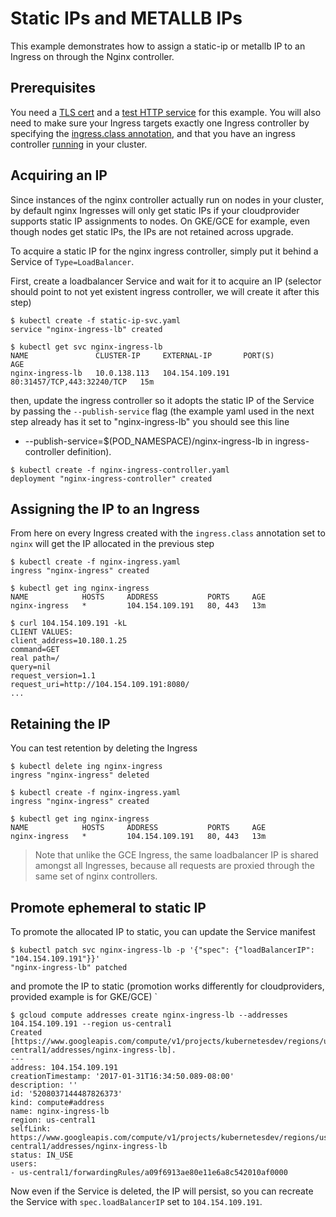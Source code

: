 # Static IPs and METALLB IPs

This example demonstrates how to assign a static-ip or metallb IP to an Ingress on through the Nginx controller.

## Prerequisites

You need a [TLS cert](../PREREQUISITES.md#tls-certificates) and a [test HTTP service](../PREREQUISITES.md#test-http-service) for this example.
You will also need to make sure your Ingress targets exactly one Ingress
controller by specifying the [ingress.class annotation](../../user-guide/multiple-ingress.md),
and that you have an ingress controller [running](../../deploy) in your cluster.

## Acquiring an IP

Since instances of the nginx controller actually run on nodes in your cluster,
by default nginx Ingresses will only get static IPs if your cloudprovider
supports static IP assignments to nodes. On GKE/GCE for example, even though
nodes get static IPs, the IPs are not retained across upgrade.

To acquire a static IP for the nginx ingress controller, simply put it
behind a Service of `Type=LoadBalancer`.

First, create a loadbalancer Service and wait for it to acquire an IP (selector should
point to not yet existent ingress controller, we will create it after this step)

```console
$ kubectl create -f static-ip-svc.yaml
service "nginx-ingress-lb" created

$ kubectl get svc nginx-ingress-lb
NAME               CLUSTER-IP     EXTERNAL-IP       PORT(S)                      AGE
nginx-ingress-lb   10.0.138.113   104.154.109.191   80:31457/TCP,443:32240/TCP   15m
```

then, update the ingress controller so it adopts the static IP of the Service
by passing the `--publish-service` flag (the example yaml used in the next step
already has it set to "nginx-ingress-lb" you should see this line 
- --publish-service=$(POD_NAMESPACE)/nginx-ingress-lb in ingress-controller definition).

```console
$ kubectl create -f nginx-ingress-controller.yaml
deployment "nginx-ingress-controller" created
```

## Assigning the IP to an Ingress

From here on every Ingress created with the `ingress.class` annotation set to
`nginx` will get the IP allocated in the previous step

```console
$ kubectl create -f nginx-ingress.yaml
ingress "nginx-ingress" created

$ kubectl get ing nginx-ingress
NAME            HOSTS     ADDRESS           PORTS     AGE
nginx-ingress   *         104.154.109.191   80, 443   13m

$ curl 104.154.109.191 -kL
CLIENT VALUES:
client_address=10.180.1.25
command=GET
real path=/
query=nil
request_version=1.1
request_uri=http://104.154.109.191:8080/
...
```

## Retaining the IP

You can test retention by deleting the Ingress

```console
$ kubectl delete ing nginx-ingress
ingress "nginx-ingress" deleted

$ kubectl create -f nginx-ingress.yaml
ingress "nginx-ingress" created

$ kubectl get ing nginx-ingress
NAME            HOSTS     ADDRESS           PORTS     AGE
nginx-ingress   *         104.154.109.191   80, 443   13m
```

> Note that unlike the GCE Ingress, the same loadbalancer IP is shared amongst all
> Ingresses, because all requests are proxied through the same set of nginx
> controllers.

## Promote ephemeral to static IP

To promote the allocated IP to static, you can update the Service manifest

```console
$ kubectl patch svc nginx-ingress-lb -p '{"spec": {"loadBalancerIP": "104.154.109.191"}}'
"nginx-ingress-lb" patched
```

and promote the IP to static (promotion works differently for cloudproviders,
provided example is for GKE/GCE)
`
```console
$ gcloud compute addresses create nginx-ingress-lb --addresses 104.154.109.191 --region us-central1
Created [https://www.googleapis.com/compute/v1/projects/kubernetesdev/regions/us-central1/addresses/nginx-ingress-lb].
---
address: 104.154.109.191
creationTimestamp: '2017-01-31T16:34:50.089-08:00'
description: ''
id: '5208037144487826373'
kind: compute#address
name: nginx-ingress-lb
region: us-central1
selfLink: https://www.googleapis.com/compute/v1/projects/kubernetesdev/regions/us-central1/addresses/nginx-ingress-lb
status: IN_USE
users:
- us-central1/forwardingRules/a09f6913ae80e11e6a8c542010af0000
```

Now even if the Service is deleted, the IP will persist, so you can recreate the
Service with `spec.loadBalancerIP` set to `104.154.109.191`.

